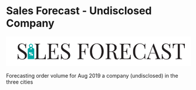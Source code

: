 # Sales Forecast - Undisclosed Company
<p align="center">
<img src="images/sales_logo.png">
</p>

Forecasting order volume for Aug 2019 a company (undisclosed) in the three cities
